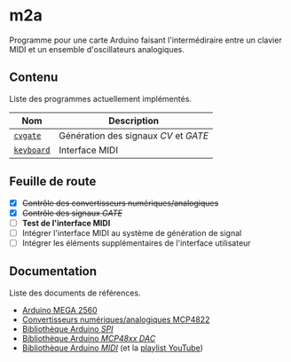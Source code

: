 # m2a

Programme pour une carte Arduino faisant l'intermédiraire entre un clavier MIDI et un ensemble d'oscillateurs analogiques.

## Contenu

Liste des programmes actuellement implémentés.

Nom | Description
--- | -----------
[`cvgate`](cvgate/cvgate.ino) | Génération des signaux *CV* et *GATE*
[`keyboard`](keyboard/keyboard.ino) | Interface MIDI

## Feuille de route

- [x] ~~Contrôle des convertisseurs numériques/analogiques~~
- [x] ~~Contrôle des signaux *GATE*~~
- [ ] **Test de l'interface MIDI**
- [ ] Intégrer l'interface MIDI au système de génération de signal
- [ ] Intégrer les éléments supplémentaires de l'interface utilisateur  

## Documentation

Liste des documents de références.

- [Arduino MEGA 2560](https://www.robotshop.com/media/files/pdf/arduinomega2560datasheet.pdf)
- [Convertisseurs numériques/analogiques MCP4822](https://ww1.microchip.com/downloads/en/DeviceDoc/20002249B.pdf)
- [Bibliothèque Arduino *SPI*](https://www.arduino.cc/en/reference/SPI)
- [Bibliothèque Arduino *MCP48xx DAC*](https://www.arduino.cc/reference/en/libraries/mcp48xx-dac-library/)
- [Bibliothèque Arduino *MIDI*](https://github.com/FortySevenEffects/arduino_midi_library) (et la [playlist YouTube](https://www.youtube.com/playlist?list=PL4_gPbvyebyH2xfPXePHtx8gK5zPBrVkg))

